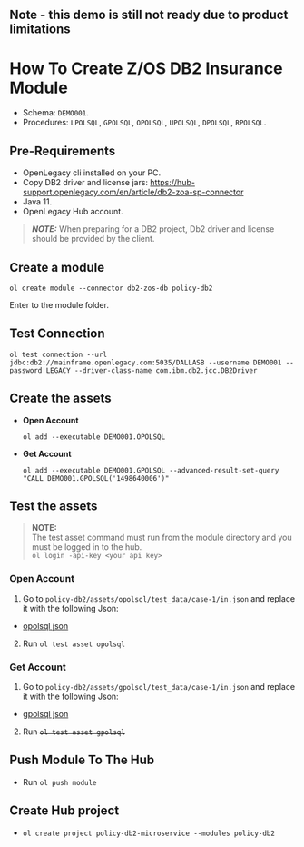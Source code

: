 ## Note - this demo is still not ready due to product limitations

# How To Create Z/OS DB2 Insurance Module

- Schema: `DEMO001`.
- Procedures: `LPOLSQL`, `GPOLSQL`, `OPOLSQL`, `UPOLSQL`, `DPOLSQL`, `RPOLSQL`.

## Pre-Requirements

- OpenLegacy cli installed on your PC.
- Copy DB2 driver and license jars: https://hub-support.openlegacy.com/en/article/db2-zoa-sp-connector
- Java 11.
- OpenLegacy Hub account.

> **_NOTE:_**  When preparing for a DB2 project, Db2 driver and license should be provided by the client.

## Create a module

`ol create module --connector db2-zos-db policy-db2`

Enter to the module folder.

## Test Connection

```
ol test connection --url jdbc:db2://mainframe.openlegacy.com:5035/DALLASB --username DEMO001 --password LEGACY --driver-class-name com.ibm.db2.jcc.DB2Driver
```

## Create the assets

- **Open Account**
  
  `ol add --executable DEMO001.OPOLSQL`
 
- **Get Account**

  `ol add --executable DEMO001.GPOLSQL --advanced-result-set-query "CALL DEMO001.GPOLSQL('1498640006')"`
  
## Test the assets

> **NOTE:**  
> The test asset command must run from the module directory and you must be logged in to the hub.  
> `ol login -api-key <your api key>`

### Open Account

1.  Go to `policy-db2/assets/opolsql/test_data/case-1/in.json` and replace it with the following Json:

- [opolsql json](https://github.com/openlegacy/openlegacy-hub-demos/blob/master/mainframe-db2/insurance/resources/test-json/open-account.json)

2.  Run `ol test asset opolsql`

### Get Account

1.   Go to `policy-db2/assets/gpolsql/test_data/case-1/in.json` and replace it with the following Json: 

- [gpolsql json](https://github.com/openlegacy/openlegacy-hub-demos/blob/master/mainframe-db2/insurance/resources/test-json/get-account.json)

2.  <s>Run `ol test asset gpolsql`</s> 

## Push Module To The Hub

- Run `ol push module`

## Create Hub project

- `ol create project policy-db2-microservice --modules policy-db2`
